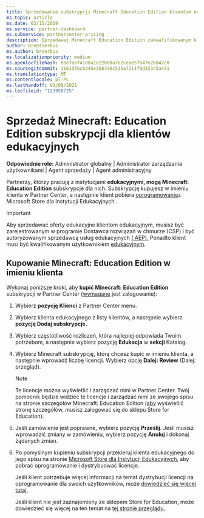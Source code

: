 ```yaml
---
title: Sprzedawanie subskrypcji Minecraft Education Edition klientom edukacyjnym
ms.topic: article
ms.date: 03/15/2019
ms.service: partner-dashboard
ms.subservice: partnercenter-pricing
description: Sprzedawaj Minecraft Education Edition zakwalifikowanym klientom edukacyjnym, którzy mogą je następnie pobrać ze sklepu Microsoft Education Store.
author: BrentSerbus
ms.author: brserbus
ms.localizationpriority: medium
ms.openlocfilehash: 86efabf41d8a1d22b08a7e2ceae5fb47e2bd42c0
ms.sourcegitcommit: 1161d5bcb345e368348c535a7211f0d353c5a471
ms.translationtype: MT
ms.contentlocale: pl-PL
ms.lasthandoff: 09/09/2021
ms.locfileid: "123958725"
---
```

# <a name="sell-minecraft-education-edition-subscriptions-to-education-customers"></a>Sprzedaż Minecraft: Education Edition subskrypcji dla klientów edukacyjnych

**Odpowiednie role:** Administrator globalny | Administrator zarządzania użytkownikami | Agent sprzedaży | Agent administracyjny

Partnerzy, którzy pracują z instytucjami **edukacyjnymi, mogą Minecraft: Education Edition** subskrypcje dla nich. Subskrypcję kupujesz w imieniu klienta w Partner Center, a następnie klient pobiera [oprogramowanie](https://educationstore.microsoft.com)z Microsoft Store dla Instytucji Edukacyjnych . 

>[!IMPORTANT]
>Aby sprzedawać oferty edukacyjne klientom edukacyjnym, musisz być zarejestrowanym w programie Dostawca rozwiązań w chmurze (CSP) i być autoryzowanym sprzedawcą usług edukacyjnych [( AEP).](https://www.mepn.com) Ponadto klient musi być kwalifikowanym użytkownikiem [edukacyjnym](https://www.microsoftvolumelicensing.com/DocumentSearch.aspx?Mode=3&DocumentTypeId=7).  

 
## <a name="buy-minecraft-education-edition-on-behalf-of-your-customer"></a>Kupowanie **Minecraft: Education Edition** w imieniu klienta

Wykonaj poniższe kroki, aby **kupić Minecraft: Education Edition** subskrypcji w Partner Center [(wymagane](https://partnercenter.microsoft.com/pcv/dashboard/overview
) jest zalogowanie):

  1.  Wybierz **pozycję Klienci** z Partner Center menu.
  
  2.  Wybierz klienta edukacyjnego z listy klientów, a następnie wybierz **pozycję Dodaj subskrypcje.**
  
  3.  Wybierz częstotliwość rozliczeń, która najlepiej odpowiada Twoim potrzebom, a następnie wybierz pozycję **Edukacja** w **sekcji** Katalog.

  4.  Wybierz Minecraft subskrypcję, którą chcesz kupić w imieniu klienta, a następnie wprowadź liczbę licencji. Wybierz opcję **Dalej: Review** (Dalej: przegląd).

      >[!NOTE]
      >Te licencje można wyświetlić i zarządzać nimi w Partner Center. Twój pomocnik będzie widzieć te licencje i zarządzać nimi ze swojego spisu na stronie szczegółów Minecraft: Education Edition [(aby](https://educationstore.microsoft.com/store/details/minecraft-education-edition/9nblggh4r2r6) wyświetlić stronę szczegółów, musisz zalogować się do sklepu Store for Education). 

  5.  Jeśli zamówienie jest poprawne, wybierz pozycję **Prześlij**. Jeśli musisz wprowadzić zmiany w zamówieniu, wybierz pozycję **Anuluj** i dokonaj żądanych zmian.   

  6.  Po pomyślnym kupieniu subskrypcji przekieruj klienta edukacyjnego do jego spisu na stronie [Microsoft Store dla Instytucji Edukacyjnych,](https://educationstore.microsoft.com) aby pobrać oprogramowanie i dystrybuować licencje.

      Jeśli klient potrzebuje więcej informacji na temat dystrybucji licencji na oprogramowanie dla swoich użytkowników, może [dowiedzieć się więcej tutaj.](/education/windows/school-get-minecraft#distribute-minecraft)  
  
      Jeśli klient nie jest zaznajomiony ze sklepem Store for Education, może dowiedzieć się więcej na ten temat na [tej stronie przeglądu.](/microsoft-store/windows-store-for-business-overview)  

